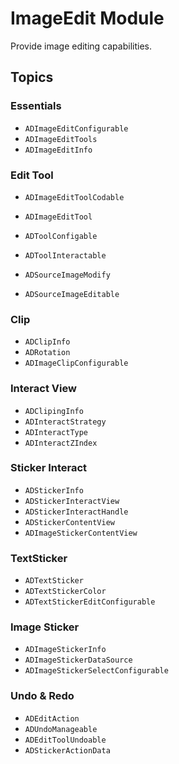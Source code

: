 #  ImageEdit Module

Provide image editing capabilities.

## Topics

### Essentials

- ``ADImageEditConfigurable``
- ``ADImageEditTools``
- ``ADImageEditInfo``

###  Edit Tool

- ``ADImageEditToolCodable``
- ``ADImageEditTool``
- ``ADToolConfigable``
- ``ADToolInteractable``

- ``ADSourceImageModify``
- ``ADSourceImageEditable``

### Clip

- ``ADClipInfo``
- ``ADRotation``
- ``ADImageClipConfigurable``

### Interact View

- ``ADClipingInfo``
- ``ADInteractStrategy``
- ``ADInteractType``
- ``ADInteractZIndex``

### Sticker Interact

- ``ADStickerInfo``
- ``ADStickerInteractView``
- ``ADStickerInteractHandle``
- ``ADStickerContentView``
- ``ADImageStickerContentView``

### TextSticker

- ``ADTextSticker``
- ``ADTextStickerColor``
- ``ADTextStickerEditConfigurable``

### Image Sticker

- ``ADImageStickerInfo``
- ``ADImageStickerDataSource``
- ``ADImageStickerSelectConfigurable``

### Undo & Redo

- ``ADEditAction``
- ``ADUndoManageable``
- ``ADEditToolUndoable``
- ``ADStickerActionData``
